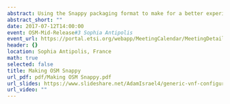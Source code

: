 ```yaml
---
abstract: Using the Snappy packaging format to make for a better experience for end users, developers, and operations alike.
abstract_short: ""
date: 2017-07-12T14:00:00
event: OSM-Mid-Release#3 Sophia Antipolis
event_url: https://portal.etsi.org/webapp/MeetingCalendar/MeetingDetails.asp?m_id=19846
header: {}
location: Sophia Antipolis, France
math: true
selected: false
title: Making OSM Snappy
url_pdf: pdf/Making OSM Snappy.pdf
url_slides: https://www.slideshare.net/AdamIsrael4/generic-vnf-configuration-management-and-orchestration
url_video: ""
---
```


